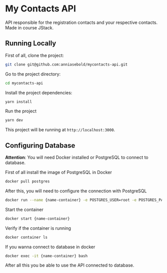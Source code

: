 # My Contacts API

API responsible for the registration contacts and your respective contacts. Made in course JStack.

## Running Locally

First of all, clone the project:

```bash
git clone git@github.com:anniasebold/mycontacts-api.git
```

Go to the project directory:

```bash
cd mycontacts-api
```

Install the project dependencies:

```bash
yarn install
```

Run the project

```bash
yarn dev
```
This project will be running at `http://localhost:3000`.

## Configuring Database

**Attention**: You will need Docker installed or PostgreSQL to connect to database.

First of all install the image of PostgreSQL in Docker

```bash
docker pull postgres
```
After this, you will need to configure the connection with PostgreSQL

```bash
docker run --name {name-container} -e POSTGRES_USER=root -e POSTGRES_PASSWORD=root -p 5432:5432 -d postgres
```
Start the container

```bash
docker start {name-container}
```
Verify if the container is running

```bash
docker container ls
```
If you wanna connect to database in docker

```bash
docker exec -it {name-container} bash
```
After all this you be able to use the API connected to database.
